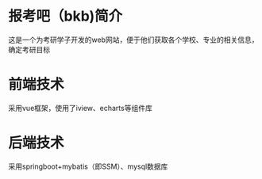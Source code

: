 # 报考吧（bkb)简介
这是一个为考研学子开发的web网站，便于他们获取各个学校、专业的相关信息，确定考研目标
# 前端技术
采用vue框架，使用了iview、echarts等组件库
# 后端技术
采用springboot+mybatis（即SSM）、mysql数据库
